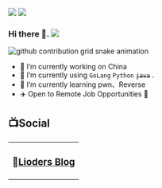 

![](https://github-readme-stats.vercel.app/api?username=liode1s&show_icons=true&line_height=21&show_icons=true&theme=vue&hide_border=true)
![](https://github-readme-stats.vercel.app/api/top-langs/?username=liode1s&show_icons=true&layout=compact&theme=vue&hide_border=true&hide=html,css)


### Hi there 👋. ![](https://views.whatilearened.today/views/github/liode1s/liode1s.svg)


![github contribution grid snake animation](https://raw.githubusercontent.com/liode1s/liode1s/output/github-contribution-grid-snake.svg)


- 🔭 I’m currently working on China
- 🌱 I’m currently using `GoLang` `Python` <del>`java`</del> . 
- 🌱 I’m currently learning pwn、Reverse
- ✈️ Open to Remote Job Opportunities 🍻



## 📺Social

<table>
<tbody>
   <tr>
       <td  valign="top" width="100%">

### 📝<a href="https://lioders.com/" target="_blank">Lioders Blog</a>

<!-- START_SECTION:blog -->

<!-- END_SECTION:blog -->
</tbody>
</table>
